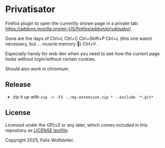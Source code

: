 # Privatisator

Firefox plugin to open the currently shown page in a private tab: https://addons.mozilla.org/en-US/firefox/addon/privatisator/ .

Gone are the days of Ctrl+L Ctrl+C Ctrl+Shift+P Ctrl+L (this one wasnt necessary, but ... muscle memory 🦾) Ctrl+V .

Especially handy for web dev when you need to see how the current page looks without login/without certain cookies.

Should also work in chromium.

## Release

- zip it up with `zip -r -FS ../my-extension.zip * --exclude '*.git*`

## License

Licensed under the GPLv3 or any later, which comes included in this repository as [LICENSE textfile](LICENSE).

Copyright 2025, Felix Wolfsteller.
